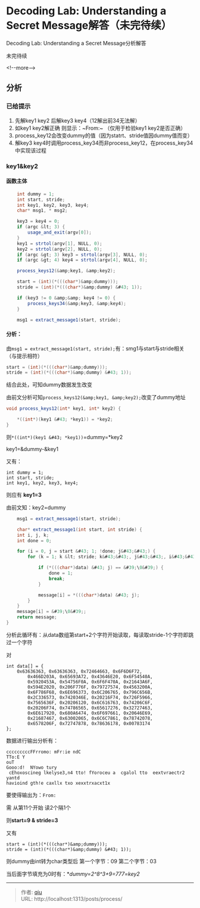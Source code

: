 # Decoding Lab: Understanding a Secret Message解答（未完待续）


Decoding Lab: Understanding a Secret Message分析解答

未完待续

&lt;!--more--&gt;

## 分析

### 已给提示

1. 先解key1 key2 后解key3 key4（12解出前34无法解）
2. 如key1 key2解正确  则显示：~From:~ （仅用于检验key1 key2是否正确）
3. process_key12会改变dummy的值（因为statrt、stride值因dummy值而变）
4. 解key3 key4时调用process_key34而非process_key12，在process_key34中实现该过程

### key1&amp;key2

#### 函数主体

~~~c#
	int dummy = 1;
	int start, stride;
	int key1, key2, key3, key4;
	char* msg1, * msg2;

	key3 = key4 = 0;
	if (argc &lt; 3) {
		usage_and_exit(argv[0]);
	}
	key1 = strtol(argv[1], NULL, 0);
	key2 = strtol(argv[2], NULL, 0);
	if (argc &gt; 3) key3 = strtol(argv[3], NULL, 0);
	if (argc &gt; 4) key4 = strtol(argv[4], NULL, 0);

	process_keys12(&amp;key1, &amp;key2);

	start = (int)(*(((char*)&amp;dummy)));
	stride = (int)(*(((char*)&amp;dummy) &#43; 1));

	if (key3 != 0 &amp;&amp; key4 != 0) {
		process_keys34(&amp;key3, &amp;key4);
	}

	msg1 = extract_message1(start, stride);
~~~

#### 分析：

由`msg1 = extract_message1(start, stride);`有：smg1与start与stride相关（与提示相符）

~~~c#
start = (int)(*(((char*)&amp;dummy)));
stride = (int)(*(((char*)&amp;dummy) &#43; 1));
~~~

结合此处，可知dummy数据发生改变

由前文分析可知`process_keys12(&amp;key1, &amp;key2);`改变了dummy地址

~~~c#
void process_keys12(int* key1, int* key2) {

	*((int*)(key1 &#43; *key1)) = *key2;
}
~~~

则`*((int*)(key1 &#43; *key1))`=dummy=*key2

key1=&amp;dummy-&amp;key1

又有： 

~~~
int dummy = 1;
int start, stride;
int key1, key2, key3, key4;
~~~

则应有 **key1=3**

由前文知：key2=dummy

~~~c#
	msg1 = extract_message1(start, stride);

	char* extract_message1(int start, int stride) {
	int i, j, k;
	int done = 0;

	for (i = 0, j = start &#43; 1; !done; j&#43;&#43;) {
		for (k = 1; k &lt; stride; k&#43;&#43;, j&#43;&#43;, i&#43;&#43;) {

			if (*(((char*)data) &#43; j) == &#39;\0&#39;) {
				done = 1;
				break;
			}

			message[i] = *(((char*)data) &#43; j);
		}
	}
	message[i] = &#39;\0&#39;;
	return message;
}

~~~

分析此循环有：从data数组第start&#43;2个字符开始读取，每读取stride-1个字符即跳过一个字符

对

~~~
int data[] = {
	0x63636363, 0x63636363, 0x72464663, 0x6F6D6F72,
		0x466D203A, 0x65693A72, 0x43646E20, 0x6F54540A,
		0x5920453A, 0x54756F0A, 0x6F6F470A, 0x21643A6F,
		0x594E2020, 0x206F776F, 0x79727574, 0x4563200A,
		0x6F786F68, 0x6E696373, 0x6C206765, 0x796C656B,
		0x2C336573, 0x7420346E, 0x20216F74, 0x726F5966,
		0x7565636F, 0x20206120, 0x6C616763, 0x74206C6F,
		0x20206F74, 0x74786565, 0x65617276, 0x32727463,
		0x6E617920, 0x680A6474, 0x6F697661, 0x20646E69,
		0x21687467, 0x63002065, 0x6C6C7861, 0x78742078,
		0x6578206F, 0x72747878, 0x78636178, 0x00783174
};
~~~

数据进行输出分析有：

~~~
cccccccccFFrromo: mFr:ie ndC
TTo:E Y
ouT
Gooo:d!  NYowo tury
 cEhoxoscineg lkelyse3,n4 tto! fYoroceu a  cgalol tto  eextvraectr2 yantd
havioind gth!e caxllx txo xexxtrxacxt1x
~~~

要使得输出为：`From:`

需 从第11个开始 读2个隔1个

则**start=9 &amp; stride=3**

又有

~~~
start = (int)(*(((char*)&amp;dummy)));
stride = (int)(*(((char*)&amp;dummy) &#43; 1));
~~~

则dummy由int转为char类型后 第一个字节：09 第二个字节：03

当后面字节填充为0时有：**dummy=2^8^*3&#43;9=777=key2**


---

> 作者: [qiu](https://qiufenggit.github.io/)  
> URL: http://localhost:1313/posts/process/  

